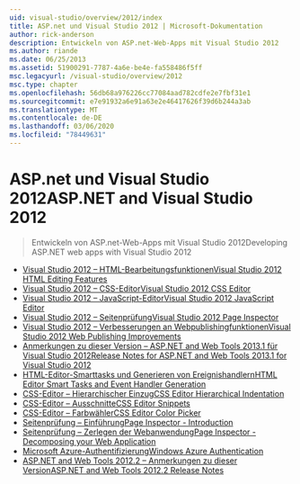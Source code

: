 ```yaml
---
uid: visual-studio/overview/2012/index
title: ASP.net und Visual Studio 2012 | Microsoft-Dokumentation
author: rick-anderson
description: Entwickeln von ASP.net-Web-Apps mit Visual Studio 2012
ms.author: riande
ms.date: 06/25/2013
ms.assetid: 51900291-7787-4a6e-be4e-fa558486f5ff
msc.legacyurl: /visual-studio/overview/2012
msc.type: chapter
ms.openlocfilehash: 56db68a976226cc77084aad782cdfe2e7fbf31e1
ms.sourcegitcommit: e7e91932a6e91a63e2e46417626f39d6b244a3ab
ms.translationtype: MT
ms.contentlocale: de-DE
ms.lasthandoff: 03/06/2020
ms.locfileid: "78449631"
---
```

# <a name="aspnet-and-visual-studio-2012"></a><span data-ttu-id="98585-103">ASP.net und Visual Studio 2012</span><span class="sxs-lookup"><span data-stu-id="98585-103">ASP.NET and Visual Studio 2012</span></span>

> <span data-ttu-id="98585-104">Entwickeln von ASP.net-Web-Apps mit Visual Studio 2012</span><span class="sxs-lookup"><span data-stu-id="98585-104">Developing ASP.NET web apps with Visual Studio 2012</span></span>

- [<span data-ttu-id="98585-105">Visual Studio 2012 – HTML-Bearbeitungsfunktionen</span><span class="sxs-lookup"><span data-stu-id="98585-105">Visual Studio 2012 HTML Editing Features</span></span>](visual-studio-2012-html-editing-features.md)
- [<span data-ttu-id="98585-106">Visual Studio 2012 – CSS-Editor</span><span class="sxs-lookup"><span data-stu-id="98585-106">Visual Studio 2012 CSS Editor</span></span>](visual-studio-2012-css-editor.md)
- [<span data-ttu-id="98585-107">Visual Studio 2012 – JavaScript-Editor</span><span class="sxs-lookup"><span data-stu-id="98585-107">Visual Studio 2012 JavaScript Editor</span></span>](visual-studio-2012-javascript-editor.md)
- [<span data-ttu-id="98585-108">Visual Studio 2012 – Seitenprüfung</span><span class="sxs-lookup"><span data-stu-id="98585-108">Visual Studio 2012 Page Inspector</span></span>](visual-studio-2012-page-inspector.md)
- [<span data-ttu-id="98585-109">Visual Studio 2012 – Verbesserungen an Webpublishingfunktionen</span><span class="sxs-lookup"><span data-stu-id="98585-109">Visual Studio 2012 Web Publishing Improvements</span></span>](visual-studio-2012-web-publishing-improvements.md)
- [<span data-ttu-id="98585-110">Anmerkungen zu dieser Version – ASP.NET and Web Tools 2013.1 für Visual Studio 2012</span><span class="sxs-lookup"><span data-stu-id="98585-110">Release Notes for ASP.NET and Web Tools 2013.1 for Visual Studio 2012</span></span>](aspnet-and-web-tools-20131-for-visual-studio-2012.md)
- [<span data-ttu-id="98585-111">HTML-Editor-Smarttasks und Generieren von Ereignishandlern</span><span class="sxs-lookup"><span data-stu-id="98585-111">HTML Editor Smart Tasks and Event Handler Generation</span></span>](visual-studio-vnext-videos-html-editor-smart-tasks-and-event-handler-generation.md)
- [<span data-ttu-id="98585-112">CSS-Editor – Hierarchischer Einzug</span><span class="sxs-lookup"><span data-stu-id="98585-112">CSS Editor Hierarchical Indentation</span></span>](visual-studio-vnext-videos-css-editor-hierarchical-indentation.md)
- [<span data-ttu-id="98585-113">CSS-Editor – Ausschnitte</span><span class="sxs-lookup"><span data-stu-id="98585-113">CSS Editor Snippets</span></span>](visual-studio-vnext-videos-css-editor-snippets.md)
- [<span data-ttu-id="98585-114">CSS-Editor – Farbwähler</span><span class="sxs-lookup"><span data-stu-id="98585-114">CSS Editor Color Picker</span></span>](visual-studio-vnext-videos-css-editor-color-picker.md)
- [<span data-ttu-id="98585-115">Seitenprüfung – Einführung</span><span class="sxs-lookup"><span data-stu-id="98585-115">Page Inspector - Introduction</span></span>](visual-studio-vnext-videos-page-inspector-introduction.md)
- [<span data-ttu-id="98585-116">Seitenprüfung – Zerlegen der Webanwendung</span><span class="sxs-lookup"><span data-stu-id="98585-116">Page Inspector - Decomposing your Web Application</span></span>](visual-studio-vnext-videos-page-inspector-decomposing-your-web-application.md)
- [<span data-ttu-id="98585-117">Microsoft Azure-Authentifizierung</span><span class="sxs-lookup"><span data-stu-id="98585-117">Windows Azure Authentication</span></span>](windows-azure-authentication.md)
- [<span data-ttu-id="98585-118">ASP.NET and Web Tools 2012.2 – Anmerkungen zu dieser Version</span><span class="sxs-lookup"><span data-stu-id="98585-118">ASP.NET and Web Tools 2012.2 Release Notes</span></span>](aspnet-and-web-tools-20122-release-notes-rtw.md)
